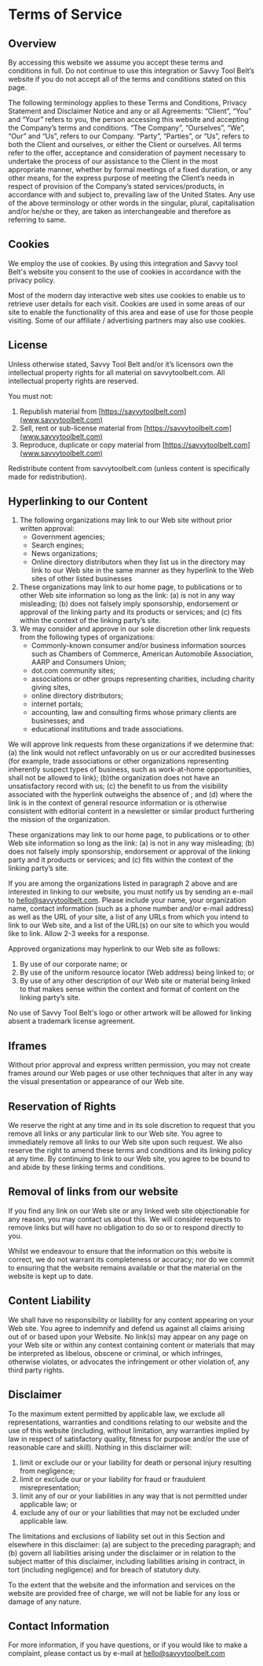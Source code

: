 # Terms of Service

## Overview

By accessing this website we assume you accept these terms and conditions in full. Do not continue to use this integration or Savvy Tool Belt’s website if you do not accept all of the terms and conditions stated on this page.

The following terminology applies to these Terms and Conditions, Privacy Statement and Disclaimer Notice and any or all Agreements: “Client”, “You” and “Your” refers to you, the person accessing this website and accepting the Company’s terms and conditions. “The Company”, “Ourselves”, “We”, “Our” and “Us”, refers to our Company. “Party”, “Parties”, or “Us”, refers to both the Client and ourselves, or either the Client or ourselves. All terms refer to the offer, acceptance and consideration of payment necessary to undertake the process of our assistance to the Client in the most appropriate manner, whether by formal meetings of a fixed duration, or any other means, for the express purpose of meeting the Client’s needs in respect of provision of the Company’s stated services/products, in accordance with and subject to, prevailing law of the United States. Any use of the above terminology or other words in the singular, plural, capitalisation and/or he/she or they, are taken as interchangeable and therefore as referring to same.

## Cookies

We employ the use of cookies. By using this integration and Savvy tool Belt's website you consent to the use of cookies in accordance with the privacy policy.

Most of the modern day interactive web sites use cookies to enable us to retrieve user details for each visit. Cookies are used in some areas of our site to enable the functionality of this area and ease of use for those people visiting. Some of our affiliate / advertising partners may also use cookies.

## License

Unless otherwise stated, Savvy Tool Belt and/or it’s licensors own the intellectual property rights for all material on savvytoolbelt.com. All intellectual property rights are reserved. 

You must not:

1. Republish material from [https://savvytoolbelt.com](www.savvytoolbelt.com)
2. Sell, rent or sub-license material from [https://savvytoolbelt.com](www.savvytoolbelt.com)
3. Reproduce, duplicate or copy material from [https://savvytoolbelt.com](www.savvytoolbelt.com)

Redistribute content from savvytoolbelt.com \(unless content is specifically made for redistribution\).  


## Hyperlinking to our Content

1. The following organizations may link to our Web site without prior written approval:
   * Government agencies;
   * Search engines;
   * News organizations;
   * Online directory distributors when they list us in the directory may link to our Web site in the same manner as they hyperlink to the Web sites of other listed businesses
2. These organizations may link to our home page, to publications or to other Web site information so long as the link: \(a\) is not in any way misleading; \(b\) does not falsely imply sponsorship, endorsement or approval of the linking party and its products or services; and \(c\) fits within the context of the linking party’s site.
3. We may consider and approve in our sole discretion other link requests from the following types of organizations:
   * Commonly-known consumer and/or business information sources such as Chambers of Commerce, American Automobile Association, AARP and Consumers Union;
   * dot.com community sites;
   * associations or other groups representing charities, including charity giving sites,
   * online directory distributors;
   * internet portals;
   * accounting, law and consulting firms whose primary clients are businesses; and
   * educational institutions and trade associations.

We will approve link requests from these organizations if we determine that: \(a\) the link would not reflect unfavorably on us or our accredited businesses \(for example, trade associations or other organizations representing inherently suspect types of business, such as work-at-home opportunities, shall not be allowed to link\); \(b\)the organization does not have an unsatisfactory record with us; \(c\) the benefit to us from the visibility associated with the hyperlink outweighs the absence of ; and \(d\) where the link is in the context of general resource information or is otherwise consistent with editorial content in a newsletter or similar product furthering the mission of the organization.

These organizations may link to our home page, to publications or to other Web site information so long as the link: \(a\) is not in any way misleading; \(b\) does not falsely imply sponsorship, endorsement or approval of the linking party and it products or services; and \(c\) fits within the context of the linking party’s site.

If you are among the organizations listed in paragraph 2 above and are interested in linking to our website, you must notify us by sending an e-mail to hello@savvytoolbelt.com. Please include your name, your organization name, contact information \(such as a phone number and/or e-mail address\) as well as the URL of your site, a list of any URLs from which you intend to link to our Web site, and a list of the URL\(s\) on our site to which you would like to link. Allow 2-3 weeks for a response.

Approved organizations may hyperlink to our Web site as follows:

1. By use of our corporate name; or
2. By use of the uniform resource locator \(Web address\) being linked to; or
3. By use of any other description of our Web site or material being linked to that makes sense within the context and format of content on the linking party’s site.

No use of Savvy Tool Belt's logo or other artwork will be allowed for linking absent a trademark license agreement.

## Iframes

Without prior approval and express written permission, you may not create frames around our Web pages or use other techniques that alter in any way the visual presentation or appearance of our Web site.

## Reservation of Rights

We reserve the right at any time and in its sole discretion to request that you remove all links or any particular link to our Web site. You agree to immediately remove all links to our Web site upon such request. We also reserve the right to amend these terms and conditions and its linking policy at any time. By continuing to link to our Web site, you agree to be bound to and abide by these linking terms and conditions.

## Removal of links from our website

If you find any link on our Web site or any linked web site objectionable for any reason, you may contact us about this. We will consider requests to remove links but will have no obligation to do so or to respond directly to you.

Whilst we endeavour to ensure that the information on this website is correct, we do not warrant its completeness or accuracy; nor do we commit to ensuring that the website remains available or that the material on the website is kept up to date.

## Content Liability

We shall have no responsibility or liability for any content appearing on your Web site. You agree to indemnify and defend us against all claims arising out of or based upon your Website. No link\(s\) may appear on any page on your Web site or within any context containing content or materials that may be interpreted as libelous, obscene or criminal, or which infringes, otherwise violates, or advocates the infringement or other violation of, any third party rights.

## Disclaimer

To the maximum extent permitted by applicable law, we exclude all representations, warranties and conditions relating to our website and the use of this website \(including, without limitation, any warranties implied by law in respect of satisfactory quality, fitness for purpose and/or the use of reasonable care and skill\). Nothing in this disclaimer will:

1. limit or exclude our or your liability for death or personal injury resulting from negligence;
2. limit or exclude our or your liability for fraud or fraudulent misrepresentation;
3. limit any of our or your liabilities in any way that is not permitted under applicable law; or
4. exclude any of our or your liabilities that may not be excluded under applicable law.

The limitations and exclusions of liability set out in this Section and elsewhere in this disclaimer: \(a\) are subject to the preceding paragraph; and \(b\) govern all liabilities arising under the disclaimer or in relation to the subject matter of this disclaimer, including liabilities arising in contract, in tort \(including negligence\) and for breach of statutory duty.

To the extent that the website and the information and services on the website are provided free of charge, we will not be liable for any loss or damage of any nature.

## Contact Information

For more information, if you have questions, or if you would like to make a complaint, please contact us by e-mail at hello@savvytoolbelt.com  


